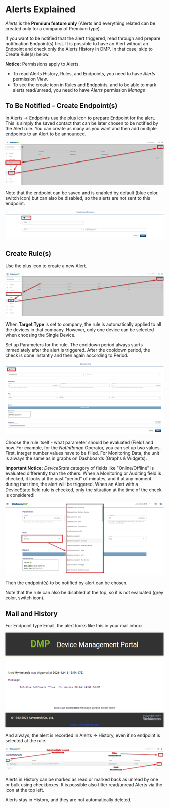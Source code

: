 # Alerts Explained 

*Alerts* is the **Premium feature only** (Alerts and everything related can be created only for a company of Premium type).

If you want to be notified that the alert triggered, read through and prepare notification Endpoint(s) first. It is possible to have an Alert without an Endpoint and check only the Alerts History in DMP. In that case, skip to Create Rule(s) below.

**Notice:** Permissions apply to Alerts.
* To read Alerts History, Rules, and Endpoints, you need to have *Alerts* permission *View*. 
* To see the create icon in Rules and Endpoints, and to be able to mark alerts read/unread, you need to have *Alerts* permission *Manage*


## To Be Notified - Create Endpoint(s)

In Alerts -> Endpoints use the plus icon to prepare Endpoint for the alert. This is simply the saved contact that can be later chosen to be notified by the Alert rule. You can create as many as you want and then add multiple endpoints to an Alert to be announced. 

![Alerts create](./alerts_endpoint_create.png "Alerts create")

Note that the endpoint can be saved and is enabled by default (blue color, switch icon) but can also be disabled, so the alerts are not sent to this endpoint.

![Alerts endpoint](./alerts_endpoint.png "Alerts endpoint")

## Create Rule(s)

Use the plus icon to create a new Alert.

![Alerts rule create](./alerts_rule_create.png "Alerts rule create")

When **Target Type** is set to company, the rule is automatically applied to all the devices in that company. However, only one device can be selected when choosing the Single Device.

Set up Parameters for the rule. The cooldown period always starts immediately after the alert is triggered. After the cooldown period, the check is done instantly and then again according to Period.

![Alerts rule](./alerts_rule.png "Alerts rule")

Choose the rule itself - what parameter should be evaluated (Field) and how. For example, for the *NotInRange* Operator, you can set up two values. First, integer number values have to be filled. 
For Monitoring Data, the unit is always the same as in graphs on Dashboards (Graphs & Widgets).

**Important Notice:** *DeviceState* category of fields like "Online/Offline" is evaluated differently than the others. When a Monitoring or Auditing field is checked, it looks at the past “period” of minutes, and if at any moment during that time, the alert will be triggered. When an Alert with a DeviceState field rule is checked, only the situation at the time of the check is considered!

![Alerts rule](./alerts_rule_rule.png "Alerts rule")

Then the endpoint(s) to be notified by alert can be chosen. 

Note that the rule can also be disabled at the top, so it is not evaluated (grey color, switch icon).


## Mail and History

For Endpoint type Email, the alert looks like this in your mail inbox:

![Alerts mail](./alerts_mail.png "Alerts mail")

And always, the alert is recorded in Alerts -> History, even if no endpoint is selected at the rule.

![Alerts history](./alerts_history.png "Alerts history")

Alerts in History can be marked as read or marked back as unread by one or bulk using checkboxes. It is possible also filter read/unread Alerts via the icon at the top left.

Alerts stay in History, and they are not automatically deleted.